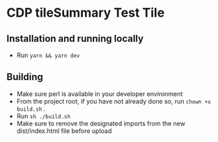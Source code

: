 # CDP tileSummary Test Tile
## Installation and running locally

- Run `yarn && yarn dev`

## Building

- Make sure perl is available in your developer environment
- From the project root, if you have not already done so, run `chown +x build.sh` .
- Run `sh ./build.sh`
- Make sure to remove the designated imports from the new dist/index.html file before upload

